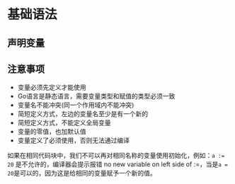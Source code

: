 # 基础语法

## 声明变量

## 注意事项

- 变量必须先定义才能使用
- Go语言是静态语言，需要变量类型和赋值的类型必须一致
- 变量名不能冲突(同一个作用域内不能冲突)
- 简短定义方式，左边的变量名至少是有一个新的
- 简短定义方式，不能定义全局变量
- 变量的零值，也加默认值
- 变量定义了必须使用，否则无法通过编译

如果在相同代码块中，我们不可以再对相同名称的变量使用初始化，例如：`a := 20` 是不允许的，编译器会提示报错 no new variable on left side of :=，当是`a = 20`是可以的，因为这是给相同的变量赋予一个新的值。
